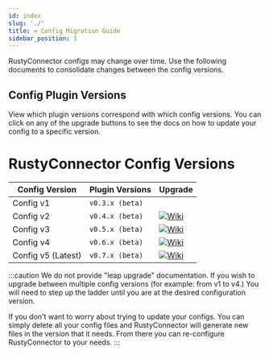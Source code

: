 ```yaml
---
id: index
slug: './'
title: ⚒️ Config Migration Guide
sidebar_position: 1
---
```

RustyConnector configs may change over time.
Use the following documents to consolidate changes between the config versions.

## Config Plugin Versions
View which plugin versions correspond with which config versions.
You can click on any of the upgrade buttons to see the docs on how to update your config to a specific version.

# RustyConnector Config Versions
| Config Version | Plugin Versions | Upgrade |
| -----------    | -----------     | ------- |
| Config v1 | `v0.3.x (beta)` |  |
| Config v2 | `v0.4.x (beta)` | [![Wiki](https://badgen.net/badge/From/Config%20v1/blue?icon=codeclimate)](./Update-from-Config-v1-to-v2) |
| Config v3 | `v0.5.x (beta)` | [![Wiki](https://badgen.net/badge/From/Config%20v2/blue?icon=codeclimate)](./Update-from-Config-v2-to-v3) |
| Config v4 | `v0.6.x (beta)` | [![Wiki](https://badgen.net/badge/From/Config%20v3/blue?icon=codeclimate)](./Update-from-Config-v2-to-v3) |
| Config v5 (Latest) | `v0.7.x (beta)` | [![Wiki](https://badgen.net/badge/From/Config%20v4/blue?icon=codeclimate)](./Update-from-Config-v4-to-v5) |

:::caution
We do not provide "leap upgrade" documentation. If you wish to upgrade between multiple config versions (for example: from v1 to v4.) You will need to step up the ladder until you are at the desired configuration version.

If you don't want to worry about trying to update your configs. You can simply delete all your config files and RustyConnector will generate new files in the version that it needs. From there you can re-configure RustyConnector to your needs.
:::